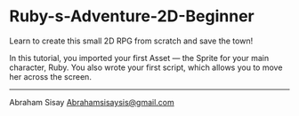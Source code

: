 # Ruby-s-Adventure-2D-Beginner
Learn to create this small 2D RPG from scratch and save the town!


In this tutorial, you imported your first Asset — the Sprite for your main character, Ruby. You also wrote your first script, which allows you to move her across the screen. 

<hr>

Abraham Sisay
 <Abrahamsisaysis@gmail.com>





